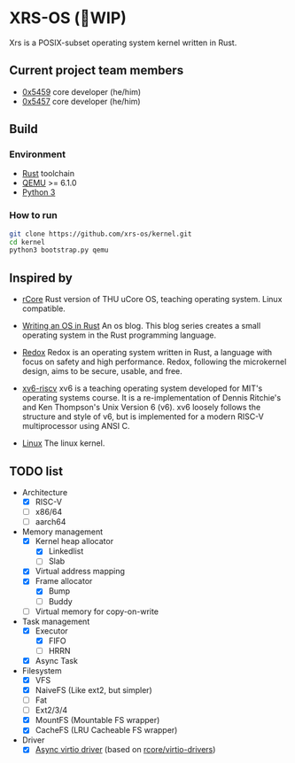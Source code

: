 # XRS-OS (🚧WIP)
Xrs is a POSIX-subset operating system kernel written in Rust.

## Current project team members
- [0x5459](https://github.com/0x5459) core developer (he/him)
- [0x5457](https://github.com/0x5457) core developer (he/him)

## Build

### Environment

* [Rust](https://www.rust-lang.org) toolchain
* [QEMU](https://www.qemu.org) >= 6.1.0
* [Python 3](https://www.python.org/)

### How to run

```bash
git clone https://github.com/xrs-os/kernel.git
cd kernel
python3 bootstrap.py qemu
```


## Inspired by
- [rCore](https://github.com/rcore-os/rCore) Rust version of THU uCore OS, teaching operating system. Linux compatible.
- [Writing an OS in Rust](https://os.phil-opp.com/) An os blog. This blog series creates a small operating system in the Rust programming language.
- [Redox](https://gitlab.redox-os.org/redox-os/redox) Redox is an operating system written in Rust, a language with focus on safety and high performance. Redox, following the microkernel design, aims to be secure, usable, and free.
- [xv6-riscv](https://github.com/mit-pdos/xv6-riscv) xv6 is a teaching operating system developed for MIT's operating systems course. It is a re-implementation of Dennis Ritchie's and Ken Thompson's Unix
Version 6 (v6).  xv6 loosely follows the structure and style of v6,
but is implemented for a modern RISC-V multiprocessor using ANSI C.

- [Linux](https://github.com/torvalds/linux)
The linux kernel.

## TODO list
- Architecture
  - [x] RISC-V
  - [ ] x86/64
  - [ ] aarch64
- Memory management
  - [x] Kernel heap allocator
    - [x] Linkedlist
    - [ ] Slab
  - [x] Virtual address mapping
  - [x] Frame allocator
    - [x] Bump
    - [ ] Buddy
  - [ ] Virtual memory for copy-on-write

- Task management
  - [x] Executor
    - [x] FIFO
    - [ ] HRRN
  - [x] Async Task

- Filesystem
  - [x] VFS
  - [x] NaiveFS (Like ext2, but simpler)
  - [ ] Fat
  - [ ] Ext2/3/4
  - [x] MountFS (Mountable FS wrapper)
  - [x] CacheFS (LRU Cacheable FS wrapper)

- Driver
  - [x] [Async virtio driver](https://github.com/xrs-os/virtio-drivers) (based on [rcore/virtio-drivers](https://github.com/rcore-os/virtio-drivers))
